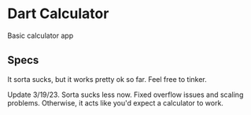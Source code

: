# Dart Calculator

Basic calculator app

## Specs

It sorta sucks, but it works pretty ok so far. Feel free to tinker.

Update 3/19/23. Sorta sucks less now. Fixed overflow issues and scaling problems. Otherwise, it acts
like you'd expect a calculator to work.
